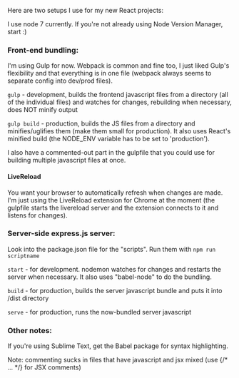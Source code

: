 
 
Here are two setups I use for my new React projects: 


I use node 7 currently. If you're not already using Node Version Manager, start :) 


### Front-end bundling: 

I'm using Gulp for now. Webpack is common and fine too, I just liked Gulp's flexibility and that everything is in one file (webpack always seems to separate config into dev/prod files). 

`gulp` - development, builds the frontend javascript files from a directory (all of the individual files) and watches for changes, rebuilding when necessary, does NOT minify output 

`gulp build` - production, builds the JS files from a directory and minifies/uglifies them (make them small for production). It also uses React's minified build (the NODE_ENV variable has to be set to 'production'). 

I also have a commented-out part in the gulpfile that you could use for building multiple javascript files at once. 

#### LiveReload 

You want your browser to automatically refresh when changes are made. I'm just using the LiveReload extension for Chrome at the moment (the gulpfile starts the livereload server and the extension connects to it and listens for changes). 


### Server-side express.js server: 

Look into the package.json file for the "scripts". Run them with `npm run scriptname` 

`start` - for development. nodemon watches for changes and restarts the server when necessary. It also uses "babel-node" to do the bundling.  

`build` - for production, builds the server javascript bundle and puts it into /dist directory 

`serve` - for production, runs the now-bundled server javascript 


### Other notes: 

If you're using Sublime Text, get the Babel package for syntax highlighting. 

Note: commenting sucks in files that have javascript and jsx mixed (use {/* ... */} for JSX comments) 
